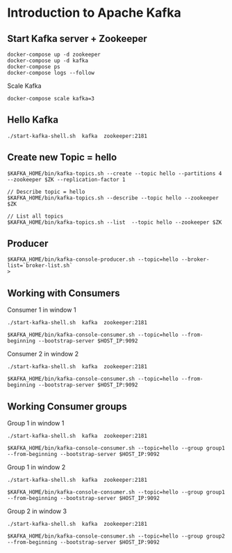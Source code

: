 # Introduction to Apache Kafka

## Start Kafka server + Zookeeper
```
docker-compose up -d zookeeper
docker-compose up -d kafka
docker-compose ps
docker-compose logs --follow
```

Scale Kafka
```
docker-compose scale kafka=3
```

## Hello Kafka
```
./start-kafka-shell.sh  kafka  zookeeper:2181
```

## Create new Topic = hello
```
$KAFKA_HOME/bin/kafka-topics.sh --create --topic hello --partitions 4 --zookeeper $ZK --replication-factor 1

// Describe topic = hello
$KAFKA_HOME/bin/kafka-topics.sh --describe --topic hello --zookeeper $ZK

// List all topics
$KAFKA_HOME/bin/kafka-topics.sh --list  --topic hello --zookeeper $ZK
```

## Producer
```
$KAFKA_HOME/bin/kafka-console-producer.sh --topic=hello --broker-list=`broker-list.sh`
>
```

## Working with Consumers

Consumer 1 in window 1
```
./start-kafka-shell.sh  kafka  zookeeper:2181

$KAFKA_HOME/bin/kafka-console-consumer.sh --topic=hello --from-beginning --bootstrap-server $HOST_IP:9092
```

Consumer 2 in window 2
```
./start-kafka-shell.sh  kafka  zookeeper:2181

$KAFKA_HOME/bin/kafka-console-consumer.sh --topic=hello --from-beginning --bootstrap-server $HOST_IP:9092
```

## Working Consumer groups

Group 1 in window 1
```
./start-kafka-shell.sh  kafka  zookeeper:2181

$KAFKA_HOME/bin/kafka-console-consumer.sh --topic=hello --group group1 --from-beginning --bootstrap-server $HOST_IP:9092

```

Group 1 in window 2
```
./start-kafka-shell.sh  kafka  zookeeper:2181

$KAFKA_HOME/bin/kafka-console-consumer.sh --topic=hello --group group1 --from-beginning --bootstrap-server $HOST_IP:9092

```


Group 2 in window 3
```
./start-kafka-shell.sh  kafka  zookeeper:2181

$KAFKA_HOME/bin/kafka-console-consumer.sh --topic=hello --group group2 --from-beginning --bootstrap-server $HOST_IP:9092

```
